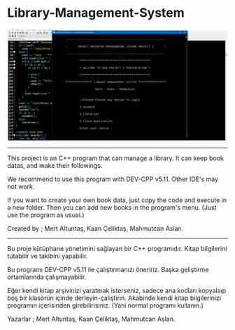 # Library-Management-System

![sample](https://github.com/mertfozzy/Library-Management-System/blob/master/Library-Management-System-master/Ek%20A%C3%A7%C4%B1klama%202020-05-26%20161239.jpg?raw=true)

-----------------------------------------------------------------------------------------------------------
 
This project is an C++ program that can manage a library. It can keep book datas, and make their followings.

We recommend to use this program with DEV-CPP v5.11. Other IDE's may not work.

If you want to create your own book data, just copy the code and execute in a new folder. Then you can add new books
in the program's menu. (Just use the program as usual.)

Created by ; Mert Altuntaş, Kaan Çeliktaş, Mahmutcan Aslan.

-----------------------------------------------------------------------------------------------------------

Bu proje kütüphane yönetimini sağlayan bir C++ programıdır. Kitap bilgilerini tutabilir ve takibini yapabilir.

Bu programı DEV-CPP v5.11 ile çalıştırmanızı öneririz. Başka geliştirme ortamlarında çalışmayabilir.

Eğer kendi kitap arşivinizi yaratmak isterseniz, sadece ana kodları kopyalaıp boş bir klasörün içinde derleyin-çalıştırın. Akabinde kendi kitap bilgilerinizi programın içerisinden girebilirisiniz. (Yani normal programı kullanın.)

Yazarlar ; Mert Altuntaş, Kaan Çeliktaş, Mahmutcan Aslan.
